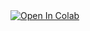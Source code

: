 <a target="_blank" href="https://colab.research.google.com/github/Legend-Recalls/justrandom/blob/main/MineColab%202.0.ipynb">
  <img src="https://colab.research.google.com/assets/colab-badge.svg" alt="Open In Colab"/>
</a>
